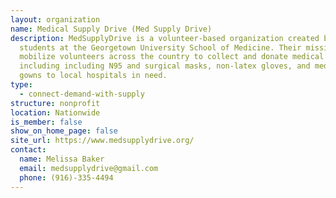 ```yaml
---
layout: organization
name: Medical Supply Drive (Med Supply Drive)
description: MedSupplyDrive is a volunteer-based organization created by medical
  students at the Georgetown University School of Medicine. Their mission is to
  mobilize volunteers across the country to collect and donate medical supplies
  including including N95 and surgical masks, non-latex gloves, and medical
  gowns to local hospitals in need.
type:
  - connect-demand-with-supply
structure: nonprofit
location: Nationwide
is_member: false
show_on_home_page: false
site_url: https://www.medsupplydrive.org/
contact:
  name: Melissa Baker
  email: medsupplydrive@gmail.com
  phone: (916)-335-4494
---
```

